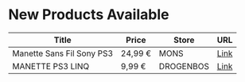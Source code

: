 # New Products Available

| Title | Price | Store | URL |
|---|---|---|---|
| Manette Sans Fil Sony PS3 | 24,99 € | MONS | [Link](https://www.cashconverters.be/fr/accessoires-jeux-video/699103-manette-sans-fil-sony-ps3.html) |
| MANETTE PS3 LINQ | 9,99 € | DROGENBOS | [Link](https://www.cashconverters.be/fr/accessoires-jeux-video/698925-manette-ps3-linq.html) |
